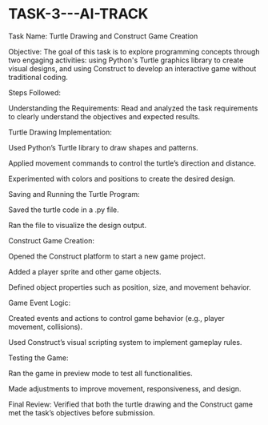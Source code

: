 # TASK-3---AI-TRACK



Task Name: Turtle Drawing and Construct Game Creation

Objective:
The goal of this task is to explore programming concepts through two engaging activities: using Python's Turtle graphics library to create visual designs, and using Construct to develop an interactive game without traditional coding.

Steps Followed:

Understanding the Requirements:
Read and analyzed the task requirements to clearly understand the objectives and expected results.

Turtle Drawing Implementation:

Used Python’s Turtle library to draw shapes and patterns.

Applied movement commands to control the turtle’s direction and distance.

Experimented with colors and positions to create the desired design.

Saving and Running the Turtle Program:

Saved the turtle code in a .py file.

Ran the file to visualize the design output.

Construct Game Creation:

Opened the Construct platform to start a new game project.

Added a player sprite and other game objects.

Defined object properties such as position, size, and movement behavior.

Game Event Logic:

Created events and actions to control game behavior (e.g., player movement, collisions).

Used Construct’s visual scripting system to implement gameplay rules.

Testing the Game:

Ran the game in preview mode to test all functionalities.

Made adjustments to improve movement, responsiveness, and design.

Final Review:
Verified that both the turtle drawing and the Construct game met the task’s objectives before submission.

